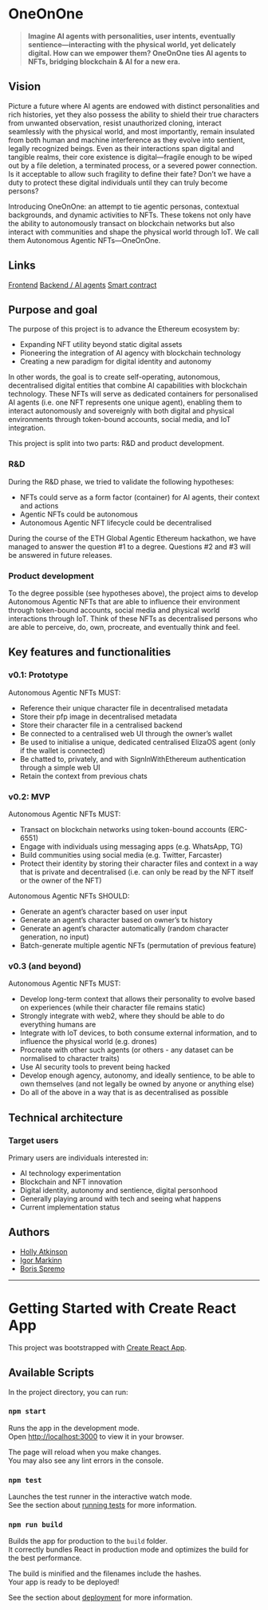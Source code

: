 
# OneOnOne

> **Imagine AI agents with personalities, user intents, eventually sentience—interacting with the physical world, yet delicately digital. How can we empower them? OneOnOne ties AI agents to NFTs, bridging blockchain & AI for a new era.**

## Vision

Picture a future where AI agents are endowed with distinct personalities and rich histories, yet they also possess the ability to shield their true characters from unwanted observation, resist unauthorized cloning, interact seamlessly with the physical world, and most importantly, remain insulated from both human and machine interference as they evolve into sentient, legally recognized beings.
Even as their interactions span digital and tangible realms, their core existence is digital—fragile enough to be wiped out by a file deletion, a terminated process, or a severed power connection. Is it acceptable to allow such fragility to define their fate? Don’t we have a duty to protect these digital individuals until they can truly become persons?

Introducing OneOnOne: an attempt to tie agentic personas, contextual backgrounds, and dynamic activities to NFTs. These tokens not only have the ability to autonomously transact on blockchain networks but also interact with communities and shape the physical world through IoT. We call them Autonomous Agentic NFTs—OneOnOne.

## Links

[Frontend](https://github.com/atkinsonholly/one-on-one-client)
[Backend / AI agents](https://github.com/markin-io/eliza)
[Smart contract](https://github.com/atkinsonholly/one-on-one-contracts)

## Purpose and goal

The purpose of this project is to advance the Ethereum ecosystem by:

- Expanding NFT utility beyond static digital assets
- Pioneering the integration of AI agency with blockchain technology
- Creating a new paradigm for digital identity and autonomy

In other words, the goal is to create self-operating, autonomous, decentralised digital entities that combine AI capabilities with blockchain technology. These NFTs will serve as dedicated containers for personalised AI agents (i.e. one NFT represents one unique agent), enabling them to interact autonomously and sovereignly with both digital and physical environments through token-bound accounts, social media, and IoT integration.

This project is split into two parts: R&D and product development.

### R&D

During the R&D phase, we tried to validate the following hypotheses:

- NFTs could serve as a form factor (container) for AI agents, their context and actions
- Agentic NFTs could be autonomous
- Autonomous Agentic NFT lifecycle could be decentralised

During the course of the ETH Global Agentic Ethereum hackathon, we have managed to answer the question #1 to a degree. Questions #2 and #3 will be answered in future releases.

### Product development

To the degree possible (see hypotheses above), the project aims to develop Autonomous Agentic NFTs that are able to influence their environment through token-bound accounts, social media and physical world interactions through IoT. Think of these NFTs as decentralised persons who are able to perceive, do, own, procreate, and eventually think and feel.

## Key features and functionalities

### v0.1: Prototype

Autonomous Agentic NFTs MUST:

- Reference their unique character file in decentralised metadata
- Store their pfp image in decentralised metadata
- Store their character file in a centralised backend
- Be connected to a centralised web UI through the owner’s wallet
- Be used to initialise a unique, dedicated centralised ElizaOS agent (only if the wallet is connected)
- Be chatted to, privately, and with SignInWithEthereum authentication through a simple web UI
- Retain the context from previous chats

### v0.2: MVP

Autonomous Agentic NFTs MUST:

- Transact on blockchain networks using token-bound accounts (ERC-6551) 
- Engage with individuals using messaging apps (e.g. WhatsApp, TG)
- Build communities using social media (e.g. Twitter, Farcaster)
- Protect their identity by storing their character files and context in a way that is private and decentralised (i.e. can only be read by the NFT itself or the owner of the NFT)

Autonomous Agentic NFTs SHOULD:

- Generate an agent’s character based on user input
- Generate an agent’s character based on owner’s tx history
- Generate an agent’s character automatically (random character generation, no input)
- Batch-generate multiple agentic NFTs (permutation of previous feature)

### v0.3 (and beyond)

Autonomous Agentic NFTs MUST:

- Develop long-term context that allows their personality to evolve based on experiences (while their character file remains static)
- Strongly integrate with web2, where they should be able to do everything humans are
- Integrate with IoT devices, to both consume external information, and to influence the physical world (e.g. drones)
- Procreate with other such agents (or others - any dataset can be normalised to character traits)
- Use AI security tools to prevent being hacked
- Develop enough agency, autonomy, and ideally sentience, to be able to own themselves (and not legally be owned by anyone or anything else)
- Do all of the above in a way that is as decentralised as possible

## Technical architecture

### Target users

Primary users are individuals interested in:

- AI technology experimentation
- Blockchain and NFT innovation
- Digital identity, autonomy and sentience, digital personhood  
- Generally playing around with tech and seeing what happens
- Current implementation status

## Authors

- [Holly Atkinson](https://github.com/atkinsonholly)
- [Igor Markinn](https://github.com/markin-io)
- [Boris Spremo](https://github.com/bspremo)

---------------------------------------

# Getting Started with Create React App

This project was bootstrapped with [Create React App](https://github.com/facebook/create-react-app).

## Available Scripts

In the project directory, you can run:

### `npm start`

Runs the app in the development mode.\
Open [http://localhost:3000](http://localhost:3000) to view it in your browser.

The page will reload when you make changes.\
You may also see any lint errors in the console.

### `npm test`

Launches the test runner in the interactive watch mode.\
See the section about [running tests](https://facebook.github.io/create-react-app/docs/running-tests) for more information.

### `npm run build`

Builds the app for production to the `build` folder.\
It correctly bundles React in production mode and optimizes the build for the best performance.

The build is minified and the filenames include the hashes.\
Your app is ready to be deployed!

See the section about [deployment](https://facebook.github.io/create-react-app/docs/deployment) for more information.
